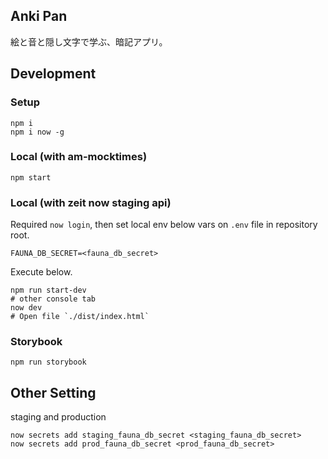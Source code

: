 ## Anki Pan

絵と音と隠し文字で学ぶ、暗記アプリ。


## Development

### Setup

```shell
npm i
npm i now -g
```

### Local (with am-mocktimes)

```shell
npm start
```

### Local (with zeit now staging api)

Required `now login`, then set local env below vars on  `.env` file in repository root.
```env
FAUNA_DB_SECRET=<fauna_db_secret>
```

Execute below.

```shell
npm run start-dev
# other console tab
now dev
# Open file `./dist/index.html`
```

### Storybook

```shell
npm run storybook
```

## Other Setting

staging and production

```shell
now secrets add staging_fauna_db_secret <staging_fauna_db_secret>
now secrets add prod_fauna_db_secret <prod_fauna_db_secret>
```
